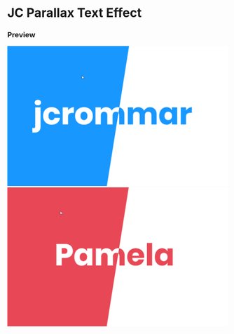 # JC Parallax Text Effect

### Preview
![img](https://github.com/jcrommar/parallax_text_effect/blob/master/jcrommar_text.png?raw=true)
![img](https://github.com/jcrommar/parallax_text_effect/blob/master/pamela_text.png?raw=true)